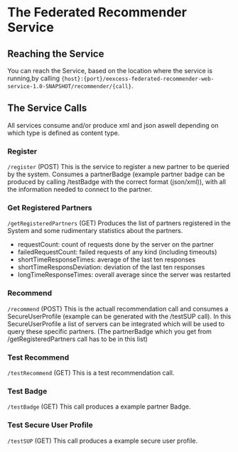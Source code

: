 # The Federated Recommender Service

##  Reaching the Service
You can reach the Service, based on the location where the service is running,by calling 
`{host}:{port}/eexcess-federated-recommender-web-service-1.0-SNAPSHOT/recommender/{call}`.

## The Service Calls

All services consume and/or produce xml and json aswell depending on which type is defined as content type. 


###  Register
`/register` (POST)
This is the service to register a new partner to be queried by the system.
Consumes a partnerBadge (example partner badge can be produced by calling /testBadge with the correct format (json/xml)), with all the information needed to connect to the partner.




###  Get Registered Partners
 `/getRegisteredPartners` (GET)
Produces the list of partners registered in the System and some rudimentary statistics about the partners.

* requestCount: count of requests done by the server on the partner
* failedRequestCount: failed requests of any kind (including timeouts)
* shortTimeResponseTimes: average of the last ten responses
* shortTimeResponsDeviation: deviation of the last ten responses
* longTimeResponseTimes: overall average since the server was restarted


###  Recommend
`/recommend` (POST)
This is the actuall recommendation call and consumes a SecureUserProfile (example can be generated with the /testSUP call).
In this SecureUserProfile a list of servers can be integrated which will be used to query these specific partners. (The partnerBadge which you get from /getRegisteredPartners call has to be in this list)

###  Test Recommend
`/testRecommend` (GET)
This is a test recommendation call.

###  Test Badge
`/testBadge` (GET)
This call produces a example partner Badge.

###  Test Secure User Profile
`/testSUP` (GET)
This call produces a example secure user profile.

